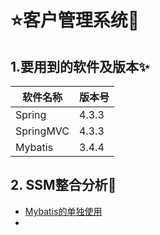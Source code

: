 # :star:客户管理系统:hear_no_evil:

## 1.要用到的软件及版本:sparkles:

| 软件名称  | 版本号 |
| --------- | ------ |
| Spring    | 4.3.3  |
| SpringMVC | 4.3.3  |
| Mybatis   | 3.4.4  |

## 2. SSM整合分析:dizzy:

* [Mybatis的单独使用](./单独使用mybatis.md)
* 